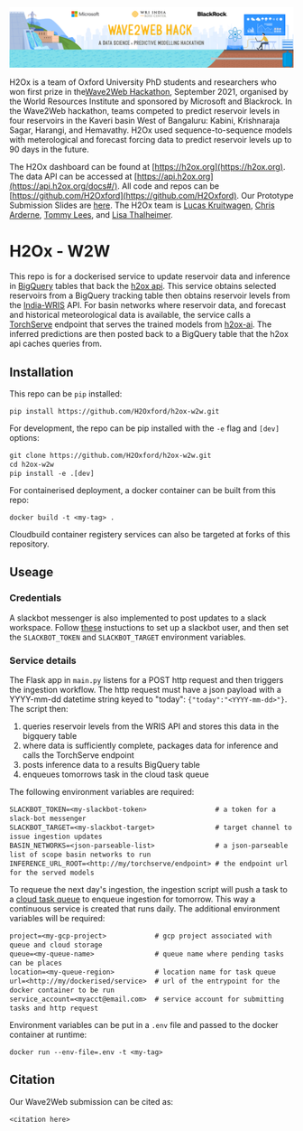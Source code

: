 [<img alt="Wave2Web Hack" width="1000px" src="https://github.com/H2Oxford/.github/raw/main/profile/img/wave2web-banner.png" />](https://www.wricitiesindia.org/content/wave2web-hack)

H2Ox is a team of Oxford University PhD students and researchers who won first prize in the[Wave2Web Hackathon](https://www.wricitiesindia.org/content/wave2web-hack), September 2021, organised by the World Resources Institute and sponsored by Microsoft and Blackrock. In the Wave2Web hackathon, teams competed to predict reservoir levels in four reservoirs in the Kaveri basin West of Bangaluru: Kabini, Krishnaraja Sagar, Harangi, and Hemavathy. H2Ox used sequence-to-sequence models with meterological and forecast forcing data to predict reservoir levels up to 90 days in the future.

The H2Ox dashboard can be found at [https://h2ox.org](https://h2ox.org). The data API can be accessed at [https://api.h2ox.org](https://api.h2ox.org/docs#/). All code and repos can be [https://github.com/H2Oxford](https://github.com/H2Oxford). Our Prototype Submission Slides are [here](https://docs.google.com/presentation/d/1J_lmFu8TTejnipl-l8bXUZdKioVseRB4tTzqK6sEokI/edit?usp=sharing). The H2Ox team is [Lucas Kruitwagen](https://github.com/Lkruitwagen), [Chris Arderne](https://github.com/carderne), [Tommy Lees](https://github.com/tommylees112), and [Lisa Thalheimer](https://github.com/geoliz).

# H2Ox - W2W
This repo is for a dockerised service to update reservoir data and inference in [BigQuery](https://cloud.google.com/bigquery) tables that back the [h2ox api](https://api.h2ox.org/docs#/).
This service obtains selected reservoirs from a BigQuery tracking table then obtains reservoir levels from the [India-WRIS](indiawris.gov.in/wris/#/) API.
For basin networks where reservoir data, and forecast and historical meteorological data is available, the service calls a [TorchServe](https://pytorch.org/serve/) endpoint that serves the trained models from [h2ox-ai](https://github.com/H2Oxford/h2ox-ai).
The inferred predictions are then posted back to a BigQuery table that the h2ox api caches queries from.

## Installation

This repo can be `pip` installed:

    pip install https://github.com/H2Oxford/h2ox-w2w.git

For development, the repo can be pip installed with the `-e` flag and `[dev]` options:

    git clone https://github.com/H2Oxford/h2ox-w2w.git
    cd h2ox-w2w
    pip install -e .[dev]

For containerised deployment, a docker container can be built from this repo:

    docker build -t <my-tag> .

Cloudbuild container registery services can also be targeted at forks of this repository.

## Useage

### Credentials

A slackbot messenger is also implemented to post updates to a slack workspace.
Follow [these](https://api.slack.com/bot-users) instuctions to set up a slackbot user, and then set the `SLACKBOT_TOKEN` and `SLACKBOT_TARGET` environment variables.

### Service details

The Flask app in `main.py` listens for a POST http request and then triggers the ingestion workflow.
The http request must have a json payload with a YYYY-mm-dd datetime string keyed to "today": `{"today":"<YYYY-mm-dd>"}`.
The script then:

1. queries reservoir levels from the WRIS API and stores this data in the bigquery table
2. where data is sufficiently complete, packages data for inference and calls the TorchServe endpoint
3. posts inference data to a results BigQuery table
5. enqueues tomorrows task in the cloud task queue


The following environment variables are required:

    SLACKBOT_TOKEN=<my-slackbot-token>                 # a token for a slack-bot messenger
    SLACKBOT_TARGET=<my-slackbot-target>               # target channel to issue ingestion updates
    BASIN_NETWORKS=<json-parseable-list>               # a json-parseable list of scope basin networks to run
    INFERENCE_URL_ROOT=<http://my/torchserve/endpoint> # the endpoint url for the served models

To requeue the next day's ingestion, the ingestion script will push a task to a [cloud task queue](https://cloud.google.com/tasks/docs/creating-queues) to enqueue ingestion for tomorrow. This way a continuous service is created that runs daily. The additional environment variables will be required:

    project=<my-gcp-project>            # gcp project associated with queue and cloud storage
    queue=<my-queue-name>               # queue name where pending tasks can be places
    location=<my-queue-region>          # location name for task queue
    url=<http://my/dockerised/service>  # url of the entrypoint for the docker container to be run
    service_account=<myacct@email.com>  # service account for submitting tasks and http request


Environment variables can be put in a `.env` file and passed to the docker container at runtime:

    docker run --env-file=.env -t <my-tag>


## Citation


Our Wave2Web submission can be cited as:

    <citation here>
